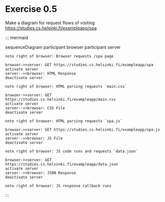 # Exercise 0.5

Make a diagram for request flows of visiting https://studies.cs.helsinki.fi/exampleapp/spa

::: mermaid

sequenceDiagram
    participant browser
    participant server

    note right of browser: Browser requests /spa page

    browser->>server: GET https://studies.cs.helsinki.fi/exampleapp/spa
    activate server
    server-->>browser: HTML Response
    deactivate server

    note right of browser: HTML parsing requests `main.css`

    browser->>server: GET https://studies.cs.helsinki.fi/exampleapp/main.css
    activate server
    server-->>browser: CSS File
    deactivate server

    note right of browser: HTML parsing requests `spa.js`

    browser->>server: GET https://studies.cs.helsinki.fi/exampleapp/spa.js
    activate server
    server-->>browser: JS File
    deactivate server

    note right of browser: JS code runs and requests `data.json`

    browser->>server: GET https://studies.cs.helsinki.fi/exampleapp/data.json
    activate server
    server-->>browser: JSON Response
    deactivate server

    note right of browser: JS response callback runs

:::
